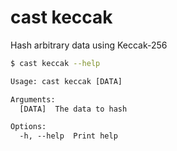 # cast keccak

Hash arbitrary data using Keccak-256

```bash
$ cast keccak --help
```

```txt
Usage: cast keccak [DATA]

Arguments:
  [DATA]  The data to hash

Options:
  -h, --help  Print help
```